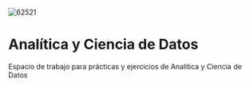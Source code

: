 ![62521](https://user-images.githubusercontent.com/84739791/189390522-f0ffa84f-0ef7-43eb-8103-fc5f940f37d7.png)

# Analítica y Ciencia de Datos

Espacio de trabajo para prácticas y ejercicios de Analítica y Ciencia de Datos
